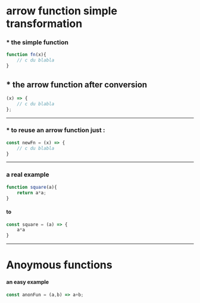 # arrow function simple transformation



### * the simple function

```javascript
function fn(x){
    // c du blabla
}
```

## * the arrow function after conversion 

```javascript
(x) => {
    // c du blabla
};
```





<hr>

### * to reuse an arrow function just :

```javascript
const newFn = (x) => {
    // c du blabla
}
```





<hr>

### a real example

```javascript
function square(a){
    return a*a;
}
```

#### to

```javascript
const square = (a) => {
    a*a
}
```

<hr>



# Anoymous functions

#### an easy example

```javascript
const anonFun = (a,b) => a+b;
```



